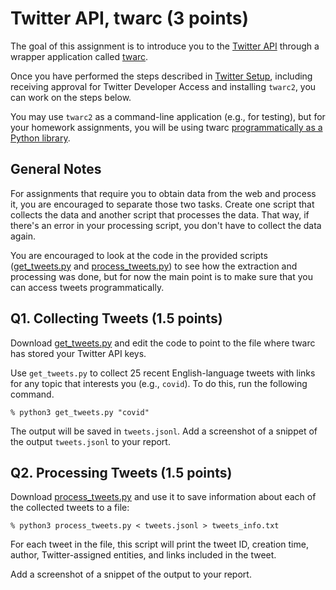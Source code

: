 # Twitter API, twarc (3 points)

The goal of this assignment is to introduce you to the [Twitter API](https://developer.twitter.com/en/docs/twitter-api) through a wrapper application called [twarc](https://twarc-project.readthedocs.io/en/latest/twarc2_en_us/).

Once you have performed the steps described in [Twitter Setup](twitter_setup.md), including receiving approval for Twitter Developer Access and installing `twarc2`, you can work on the steps below.

You may use `twarc2` as a command-line application (e.g., for testing), but for your homework assignments, you will be using twarc [programmatically as a Python library](https://twarc-project.readthedocs.io/en/latest/#use-as-a-library).

## General Notes
For assignments that require you to obtain data from the web and process it, you are encouraged to separate those two tasks.  Create one script that collects the data and another script that processes the data.  That way, if there's an error in your processing script, you don't have to collect the data again.

You are encouraged to look at the code in the provided scripts ([get_tweets.py](get_tweets.py) and [process_tweets.py](process_tweets.py)) to see how the extraction and processing was done, but for now the main point is to make sure that you can access tweets programmatically.

## Q1. Collecting Tweets (1.5 points)

Download [get_tweets.py](get_tweets.py) and edit the code to point to the file where twarc has stored your Twitter API keys.  

Use `get_tweets.py` to collect 25 recent English-language tweets with links for any topic that interests you (e.g., `covid`). To do this, run the following command.

`% python3 get_tweets.py "covid"`

The output will be saved in `tweets.jsonl`.
Add a screenshot of a snippet of the output `tweets.jsonl` to your report.

## Q2. Processing Tweets (1.5 points)

Download [process_tweets.py](process_tweets.py) and use it to save information about each of the collected tweets to a file:

`% python3 process_tweets.py < tweets.jsonl > tweets_info.txt`

For each tweet in the file, this script will print the tweet ID, creation time, author, Twitter-assigned entities, and links included in the tweet.

Add a screenshot of a snippet of the output to your report.